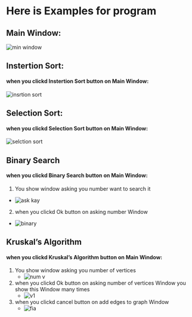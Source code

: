 # Here is Examples for program
## Main Window:
![min window](https://user-images.githubusercontent.com/119451645/209453891-fd3857e3-e113-49b3-b5c3-7b76a34a9e80.png)
## Instertion Sort:
#### when you clickd Instertion Sort button on Main Window:
![insrtion sort](https://user-images.githubusercontent.com/119451645/209453937-8c3ea45e-d29c-49c5-a601-9f52d94afeb0.png)
## Selection Sort:
#### when you clickd Selection Sort button on Main Window:
![selction sort](https://user-images.githubusercontent.com/119451645/209454180-d6134019-4d14-49ee-9b80-5901e372fab9.png)
## Binary Search
#### when you clickd Binary Search button on Main Window:
1. You show window asking you number want to search it
* ![ask kay](https://user-images.githubusercontent.com/119451645/209454250-38819128-c967-4d30-918a-2dce222636a1.png)
2. when you clickd Ok button on asking number Window
* ![binary](https://user-images.githubusercontent.com/119451645/209454362-da727596-8395-4620-a5b8-18ee84df3a0e.png)
## Kruskal’s Algorithm
#### when you clickd Kruskal’s Algorithm button on Main Window:
1. You show window asking you number of vertices
   * ![num v](https://user-images.githubusercontent.com/119451645/209454509-d7d41376-64db-40b6-b92b-5f1c447a2f9d.png)
2. when you clickd Ok button on asking number of vertices Window you show this Window many times
   * ![v1](https://user-images.githubusercontent.com/119451645/209454651-835edb72-aba3-49ad-8542-78e131e21181.png)
3. when you clickd cancel button on add edges to graph Window
   * ![fia](https://user-images.githubusercontent.com/119451645/209454816-9ac508e3-6bb2-42cd-ab05-a8726315c304.png)










